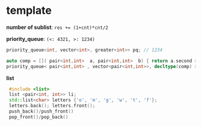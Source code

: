 # template


**number of sublist**: ``res += (1+cnt)*cnt/2``

**priority_queue**: ``(<: 4321, >: 1234)`` <br/>
```c++ 
priority_queue<int, vector<int>, greater<int>> pq; // 1234
```
```c++
auto comp = []( pair<int,int>  a, pair<int,int>  b) { return a.second > b.second; };
priority_queue< pair<int,int> , vector<pair<int,int>>, decltype(comp) > pq( comp );
```
**list**
```c++
 #include <list>
 list <pair<int, int>> li;
 std::list<char> letters {'o', 'm', 'g', 'w', 't', 'f'};
 letters.back(); letters.front();
 push_back()/push_front()
 pop_front()/pop_back()
 ```
 
